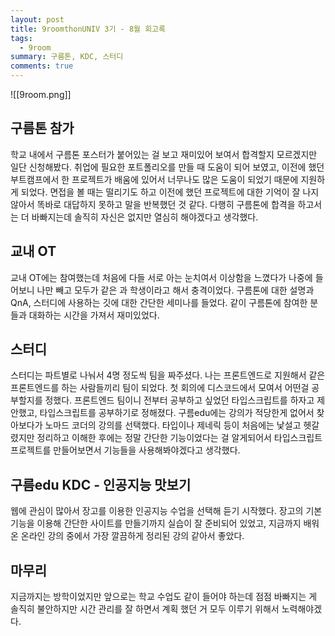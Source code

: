 ```yaml
---
layout: post
title: 9roomthonUNIV 3기 - 8월 회고록
tags:
  - 9room
summary: 구름톤, KDC, 스터디
comments: true
---
```

![[9room.png]]
## 구름톤 참가

학교 내에서 구름톤 포스터가 붙어있는 걸 보고 재미있어 보여서 합격할지 모르겠지만 일단 신청해봤다.
취업에 필요한 포트폴리오를 만들 때 도움이 되어 보였고, 이전에 했던 부트캠프에서 한 프로젝트가 배움에 있어서 너무나도 많은 도움이 되었기 때문에 지원하게 되었다. 
면접을 볼 때는 떨리기도 하고 이전에 했던 프로젝트에 대한 기억이 잘 나지 않아서 똑바로 대답하지 못하고 말을 반복했던 것 같다.
다행히 구름톤에 합격을 하고서는 더 바빠지는데 솔직히 자신은 없지만 열심히 해야겠다고 생각했다. 

## 교내 OT

교내 OT에는 참여했는데 처음에 다들 서로 아는 눈치여서 이상함을 느꼈다가 나중에 들어보니 나만 빼고 모두가 같은 과 학생이라고 해서 충격이었다.
구름톤에 대한 설명과 QnA, 스터디에 사용하는 깃에 대한 간단한 세미나를 들었다.
같이 구름톤에 참여한 분들과 대화하는 시간을 가져서 재미있었다.

## 스터디

스터디는 파트별로 나눠서 4명 정도씩 팀을 짜주셨다.
나는 프론트엔드로 지원해서 같은 프론트엔드를 하는 사람들끼리 팀이 되었다.
첫 회의에 디스코드에서 모여서 어떤걸 공부할지를 정했다.
프론트엔드 팀이니 전부터 공부하고 싶었던 타입스크립트를 하자고 제안했고, 타입스크립트를 공부하기로 정해졌다.
구름edu에는 강의가 적당한게 없어서 찾아보다가 노마드 코더의 강의를 선택했다.
타입이나 제네릭 등이 처음에는 낯설고 헷갈렸지만 정리하고 이해한 후에는 정말 간단한 기능이었다는 걸 알게되어서 타입스크립트 프로젝트를 만들어보면서 기능들을 사용해봐야겠다고 생각했다. 

## 구름edu KDC - 인공지능 맛보기

웹에 관심이 많아서 장고를 이용한 인공지능 수업을 선택해 듣기 시작했다.
장고의 기본 기능을 이용해 간단한 사이트를 만들기까지 실습이 잘 준비되어 있었고, 지금까지 배워온 온라인 강의 중에서 가장 깔끔하게 정리된 강의 같아서 좋았다.

## 마무리

지금까지는 방학이었지만 앞으로는 학교 수업도 같이 들어야 하는데 점점 바빠지는 게 솔직히 불안하지만 시간 관리를 잘 하면서 계획 했던 거 모두 이루기 위해서 노력해야겠다.